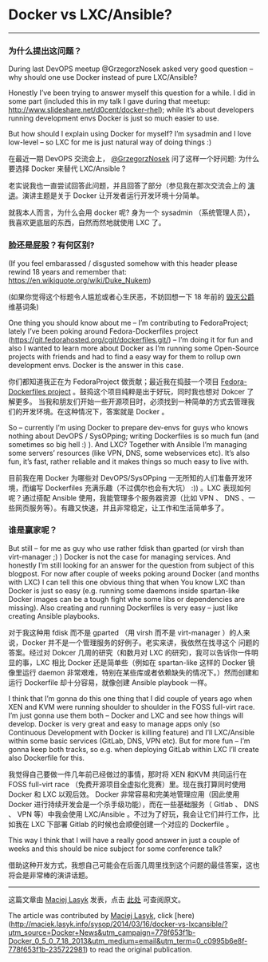 # Docker vs LXC/Ansible?
---

### 为什么提出这问题？

During last DevOPS meetup @GrzegorzNosek asked very good question – why should one use Docker instead of pure LXC/Ansible?

Honestly I’ve been trying to answer myself this question for a while. I did in some part (included this in my talk I gave during that meetup: http://www.slideshare.net/d0cent/docker-rhel); while it’s about developers running development envs Docker is just so much easier to use.

But how should I explain using Docker for myself? I’m sysadmin and I love low-level – so LXC for me is just natural way of doing things :)

在最近一期 DevOPS 交流会上， [@GrzegorzNosek](https://twitter.com/GrzegorzNosek) 问了这样一个好问题: 为什么要选择 Docker 来替代 LXC/Ansible ?

老实说我也一直尝试回答此问题，并且回答了部分（参见我在那次交流会上的 [演讲](http://www.slideshare.net/d0cent/docker-rhel](http://www.slideshare.net/d0cent/docker-rhel) )。演讲主题是关于 Docker 让开发者运行开发环境十分简单。

就我本人而言，为什么会用 docker 呢? 身为一个 sysadmin （系统管理人员），我喜欢更底层的东西，自然而然地就使用 LXC 了。

### 脸还是屁股？有何区别?

(If you feel embarassed / disgusted somehow with this header please rewind 18 years and remember that: https://en.wikiquote.org/wiki/Duke_Nukem)

(如果你觉得这个标题令人尴尬或者心生厌恶，不妨回想一下 18 年前的 [毁灭公爵](https://en.wikiquote.org/wiki/Duke_Nukem) 维基词条)

One thing you should know about me – I’m contributing to FedoraProject; lately I’ve been poking around Fedora-Dockerfiles project (https://git.fedorahosted.org/cgit/dockerfiles.git/) – I’m doing it for fun and also I wanted to learn more about Docker as I’m running some Open-Source projects with friends and had to find a easy way for them to rollup own development envs. Docker is the answer in this case.

你们都知道我正在为 FedoraProject 做贡献；最近我在捣鼓一个项目 [Fedora-Dockerfiles project](https://git.fedorahosted.org/cgit/dockerfiles.git/) 。鼓捣这个项目纯粹是出于好玩，同时我也想对 Dokcer 了解更多。 当我和朋友们开始一些开源项目时，必须找到一种简单的方式去管理我们的开发环境。在这种情况下，答案就是 Docker 。

So – currently I’m using Docker to prepare dev-envs for guys who knows nothing about DevOPS / SysOPping; writing Dockerfiles is so much fun (and sometimes so big hell :) ). And LXC? Together with Ansible I’m managing some servers’ resources (like VPN, DNS, some webservices etc). It’s also fun, it’s fast, rather reliable and it makes things so much easy to live with.


目前我在用 Docker 为哪些对 DevOPS/SysOPping 一无所知的人们准备开发环境，而编写 Dockerfiles 充满乐趣（不过偶尔也会有大坑） :)) 。LXC 表现如何呢？通过搭配 Ansible 使用，我能管理多个服务器资源（比如 VPN 、 DNS 、一些网页服务等）。有趣又快速，并且非常稳定，让工作和生活简单多了。

### 谁是赢家呢？

But still – for me as guy who use rather fdisk than gparted (or virsh than virt-manager ;) ) Docker is not the case for managing services. And honestly I’m still looking for an answer for the question from subject of this blogpost. For now after couple of weeks poking around Docker (and months with LXC) I can tell this one obvious thing that when You know LXC than Docker is just so easy (e.g. running some daemons inside spartan-like Docker images can be a tough fight whe some libs or dependencies are missing). Also creating and running Dockerfiles is very easy – just like creating Ansible playbooks.

对于我这种用 fdisk 而不是 gparted （用 virsh 而不是 virt-manager ）的人来说，Docker 并不是一个管理服务的好例子。老实来讲，我依然在找寻这个
问题的答案。经过对 Dokcer 几周的研究（和数月对 LXC 的研究)，我可以告诉你一件明显的事，LXC 相比 Docker 还是简单些（例如在 spartan-like 这样的 Docker 镜像里运行 daemon 非常艰难，特别在某些库或者依赖缺失的情况下。）然而创建和运行 Dockerfile 却十分容易，就像创建 Ansible playbook 一样。

I think that I’m gonna do this one thing that I did couple of years ago when XEN and KVM were running shoulder to shoulder in the FOSS full-virt race. I’m just gonna use them both – Docker and LXC and see how things will develop. Docker is very great and easy to manage apps only (so Continuous Development with Docker is killing feature) and I’ll LXC/Ansible within some basic services (GitLab, DNS, VPN etc). But for more fun – I’m gonna keep both tracks, so e.g. when deploying GitLab within LXC I’ll create also Dockerfile for this.

我觉得自己要做一件几年前已经做过的事情，那时将 XEN 和KVM 共同运行在 FOSS full-virt race （免费开源项目全虚拟化竞赛）里。现在我打算同时使用 Docker 和 LXC 以观后效。 Docker 非常容易和完美地管理应用（因此使用 Docker 进行持续开发会是一个杀手级功能），而在一些基础服务（ Gitlab 、 DNS 、 VPN 等）中我会使用 LXC/Ansible 。不过为了好玩，我会让它们并行工作，比如我在 LXC 下部署 Gitlab 的时候也会顺便创建一个对应的 Dockerfile 。

This way I think that I will have a really good answer in just a couple of weeks and this should be nice subject for some conference talk?

借助这种开发方式，我想自己可能会在后面几周里找到这个问题的最佳答案，这也将会是非常棒的演讲话题。



---
这篇文章由 [Maciej Lasyk](https://twitter.com/docent_net) 发表，点击 [此处](http://maciek.lasyk.info/sysop/2014/03/16/docker-vs-lxcansible/?utm_source=Docker+News&utm_campaign=778f653f1b-Docker_0_5_0_7_18_2013&utm_medium=email&utm_term=0_c0995b6e8f-778f653f1b-235722981) 可查阅原文。

The article was contributed by [Maciej Lasyk](https://twitter.com/docent_net), click [here)(http://maciek.lasyk.info/sysop/2014/03/16/docker-vs-lxcansible/?utm_source=Docker+News&utm_campaign=778f653f1b-Docker_0_5_0_7_18_2013&utm_medium=email&utm_term=0_c0995b6e8f-778f653f1b-235722981) to read the original publication.
